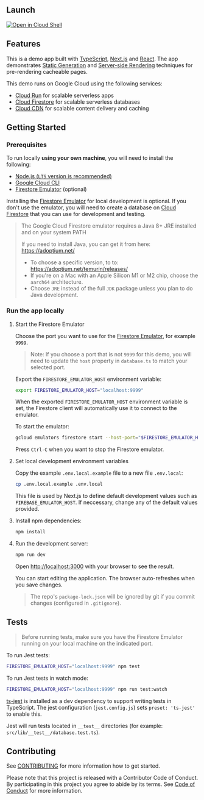 ## Launch

[![Open in Cloud Shell](https://gstatic.com/cloudssh/images/open-btn.svg)](https://ssh.cloud.google.com/cloudshell/editor?cloudshell_git_repo=https%3A%2F%2Fgithub.com%2Fgooglecloudplatform%2Fdeveloper-journey-app)

## Features

This is a demo app built with [TypeScript], [Next.js] and [React]. The app
demonstrates [Static Generation] and [Server-side Rendering]
techniques for pre-rendering cacheable pages.

This demo runs on Google Cloud using the following services:

- [Cloud Run] for scalable serverless apps
- [Cloud Firestore] for scalable serverless databases
- [Cloud CDN] for scalable content delivery and caching

## Getting Started

### Prerequisites

To run  locally **using your own machine**, you will need to install
the following:

- [Node.js (`LTS` version is recommended)](https://nodejs.org/en/download)
- [Google Cloud CLI](https://cloud.google.com/sdk/docs/install-sdk)
- [Firestore Emulator] (optional)

Installing the [Firestore Emulator] for local development is optional. If you
don't use the emulator, you will need to create a database on [Cloud Firestore]
that you can use for development and testing.

> The Google Cloud Firestore emulator requires a Java 8+ JRE installed and on
> your system PATH
>
> If you need to install Java, you can get it from here:
> https://adoptium.net/
>
> - To choose a specific version, to to: https://adoptium.net/temurin/releases/
> - If you're on a Mac with an Apple Silicon M1 or M2 chip, choose the `aarch64` architecture.
> - Choose `JRE` instead of the full `JDK` package unless you plan to do Java
>   development.

### Run the app locally

1. Start the Firestore Emulator

   Choose the port you want to use for the [Firestore Emulator], for example `9999`.

   > Note: If you choose a port that is not `9999` for this demo, you will need to update the `host` property in `database.ts` to match your selected port.

   Export the `FIRESTORE_EMULATOR_HOST` environment variable:

   ```bash
   export FIRESTORE_EMULATOR_HOST="localhost:9999"
   ```

   When the exported `FIRESTORE_EMULATOR_HOST` environment variable is set, the
   Firestore client will automatically use it to connect to the emulator.

   To start the emulator:

   ```bash
   gcloud emulators firestore start --host-port="$FIRESTORE_EMULATOR_HOST"
   ```

   Press `Ctrl-C` when you want to stop the Firestore emulator.

3. Set local development environment variables

   Copy the example `.env.local.example` file to a new file `.env.local`:

   ```bash
   cp .env.local.example .env.local
   ```

   This file is used by Next.js to define default development values such as
   `FIREBASE_EMULATOR_HOST`. If neccessary, change any of the default values
   provided.

4. Install npm dependencies:

   ```bash
   npm install
   ```

5. Run the development server:

   ```bash
   npm run dev
   ```

   Open [http://localhost:3000](http://localhost:3000) with your browser to see
   the result.

   You can start editing the application. The browser auto-refreshes when you save changes.

   > The repo's `package-lock.json` will be ignored by git if you
   > commit changes (configured in `.gitignore`).

## Tests

> Before running tests, make sure you have the Firestore Emulator running on
> your local machine on the indicated port.

To run Jest tests:

```bash
FIRESTORE_EMULATOR_HOST="localhost:9999" npm test
```

To run Jest tests in watch mode:

```bash
FIRESTORE_EMULATOR_HOST="localhost:9999" npm run test:watch
```

[ts-jest](https://kulshekhar.github.io/ts-jest/) is installed as a dev
dependency to support writing tests in TypeScript. The jest configuration
(`jest.config.js`) sets `preset: 'ts-jest'` to enable this.

Jest will run tests located in `__test__` directories (for example:
`src/lib/__test__/database.test.ts`).

## Contributing

See [CONTRIBUTING](CONTRIBUTING.md) for more information how to get started.

Please note that this project is released with a Contributor Code of Conduct. By
participating in this project you agree to abide by its terms. See
[Code of Conduct](CODE_OF_CONDUCT.md) for more information.

<!-- doc links -->

[billing account]: https://console.cloud.google.com/billing
[Cloud Run]: https://cloud.google.com/run
[Cloud CDN]: https://cloud.google.com/cdn
[Cloud Firestore]: https://cloud.google.com/firestore
[Cloud Shell]: https://cloud.google.com/shell
[Firestore Emulator]: https://cloud.google.com/firestore/docs/emulator
[Free Tier]: https://cloud.google.com/free/docs/free-cloud-features#free-tier
[Free Tier limits]: https://cloud.google.com/free/docs/free-cloud-features#free-tier-usage-limits
[Free Trial]: https://cloud.google.com/free/docs/free-cloud-features#free-trial
[Google Cloud]: https://cloud.google.com
[Google Cloud CLI]: https://cloud.google.com/sdk/docs/install
[Google creates a billing account]: https://support.google.com/cloud/answer/7006543
[Next.js]: https://nextjs.org/
[Node.js]: https://nodejs.org/
[React]: https://reactjs.org/
[Static Generation]: https://nextjs.org/docs/basic-features/pages#static-generation
[Server-Side Rendering]: https://nextjs.org/docs/basic-features/pages#server-side-rendering
[sign up here]: https://accounts.google.com/SignUp
[TypeScript]: https://www.typescriptlang.org
